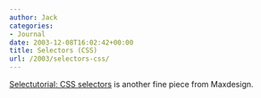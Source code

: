 ```yaml
---
author: Jack
categories:
- Journal
date: 2003-12-08T16:02:42+00:00
title: Selectors (CSS)
url: /2003/selectors-css/
---
```


[Selectutorial: CSS selectors][1] is another fine piece from Maxdesign.

 [1]: http://css.maxdesign.com.au/selectutorial/index.htm "CSS selectors"